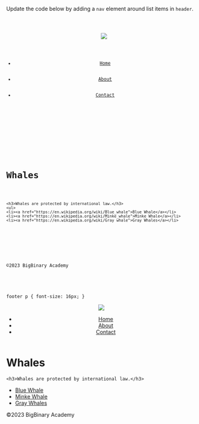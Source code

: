 Update the code below
by adding a `nav` element
around list items in
`header`.

<codeblock language="html" type="exercise" testMode="fixedInput">
<code>
<panel language="html">
<header>
  <img src="https://ik.imagekit.io/d9mvewbju/Course/BigbinaryAcademy/whale_hhbvKh3v1.jpeg">
  <ul>
    <li><a href="#">Home</a></li>
    <li><a href="#">About</a></li>
    <li><a href="#">Contact</a></li>
  </ul>
</header>

<main>
	<h1>Whales</h1>

	<h3>Whales are protected by international law.</h3>
	<ul>
    <li><a href="https://en.wikipedia.org/wiki/Blue_whale">Blue Whale</a></li>
    <li><a href="https://en.wikipedia.org/wiki/Minke_whale">Minke Whale</a></li>
    <li><a href="https://en.wikipedia.org/wiki/Gray_whale">Gray Whales</a></li>
  </ul>
</main>

<footer>
  <p>©2023 BigBinary Academy</p>
</footer>
</panel>
<panel language="css" hidden="true">
body {
  font-family: 'Arial', sans-serif;
  margin: 0;
  padding: 0;
}

header {
  background-color: #3498db;
  color: #ffffff;
  display: flex;
  justify-content: space-between;
  align-items: center;
  padding: 10px;
}

header img {
  width: 50px;
  height: 50px;
  border-radius: 50%;
}

header nav ul {
  list-style: none;
  margin: 0;
  padding: 0;
  display: flex;
}

header nav li {
  margin-right: 20px;
}

header nav a {
  text-decoration: none;
  color: #ffffff;
  font-weight: bold;
  font-size: 16px;
}

main {
  text-align: center;
  margin-top: 20px;
}

main h1 {
  color: #333;
}

main h3 {
  color: #555;
  font-size: 18px;
  line-height: 1.6;
}

main ul {
  list-style: none;
  padding: 0;
  margin-top: 20px;
}

main ul li {
  margin-bottom: 10px;
}

main ul li a {
  text-decoration: none;
  color: #3498db;
  font-weight: bold;
}

footer {
  background-color: #2c3e50;
  color: #ffffff;
  text-align: center;
  padding: 15px 0;
}

footer p {
  font-size: 16px;
}
</panel>
</code>

<solution>
<header>
  <img src="https://ik.imagekit.io/d9mvewbju/Course/BigbinaryAcademy/whale_hhbvKh3v1.jpeg">

  <nav>
    <ul>
      <li><a href="#">Home</a></li>
      <li><a href="#">About</a></li>
      <li><a href="#">Contact</a></li>
    </ul>
  </nav>
</header>

<main>
	<h1>Whales</h1>

	<h3>Whales are protected by international law.</h3>
  <ul>
    <li><a href="https://en.wikipedia.org/wiki/Blue_whale">Blue Whale</a></li>
    <li><a href="https://en.wikipedia.org/wiki/Minke_whale">Minke Whale</a></li>
    <li><a href="https://en.wikipedia.org/wiki/Gray_whale">Gray Whales</a></li>
  </ul>
</main>

<footer>
  <p>©2023 BigBinary Academy</p>
</footer>
</solution>
</codeblock>
